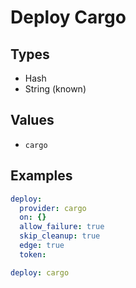 # Deploy Cargo



## Types

* Hash
* String (known)

## Values

* `cargo`


## Examples

```yaml
deploy:
  provider: cargo
  on: {}
  allow_failure: true
  skip_cleanup: true
  edge: true
  token:
```

```yaml
deploy: cargo

```
